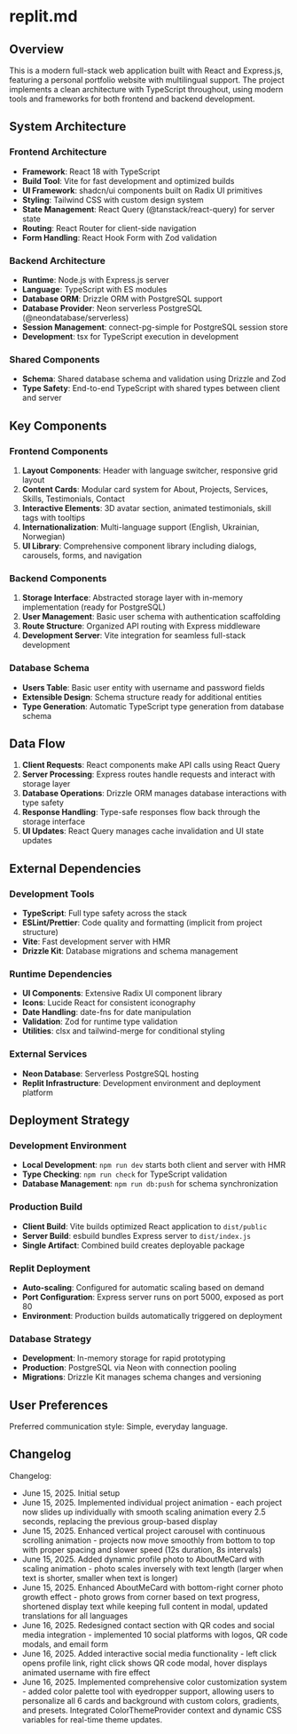 # replit.md

## Overview

This is a modern full-stack web application built with React and Express.js, featuring a personal portfolio website with multilingual support. The project implements a clean architecture with TypeScript throughout, using modern tools and frameworks for both frontend and backend development.

## System Architecture

### Frontend Architecture
- **Framework**: React 18 with TypeScript
- **Build Tool**: Vite for fast development and optimized builds
- **UI Framework**: shadcn/ui components built on Radix UI primitives
- **Styling**: Tailwind CSS with custom design system
- **State Management**: React Query (@tanstack/react-query) for server state
- **Routing**: React Router for client-side navigation
- **Form Handling**: React Hook Form with Zod validation

### Backend Architecture
- **Runtime**: Node.js with Express.js server
- **Language**: TypeScript with ES modules
- **Database ORM**: Drizzle ORM with PostgreSQL support
- **Database Provider**: Neon serverless PostgreSQL (@neondatabase/serverless)
- **Session Management**: connect-pg-simple for PostgreSQL session store
- **Development**: tsx for TypeScript execution in development

### Shared Components
- **Schema**: Shared database schema and validation using Drizzle and Zod
- **Type Safety**: End-to-end TypeScript with shared types between client and server

## Key Components

### Frontend Components
1. **Layout Components**: Header with language switcher, responsive grid layout
2. **Content Cards**: Modular card system for About, Projects, Services, Skills, Testimonials, Contact
3. **Interactive Elements**: 3D avatar section, animated testimonials, skill tags with tooltips
4. **Internationalization**: Multi-language support (English, Ukrainian, Norwegian)
5. **UI Library**: Comprehensive component library including dialogs, carousels, forms, and navigation

### Backend Components
1. **Storage Interface**: Abstracted storage layer with in-memory implementation (ready for PostgreSQL)
2. **User Management**: Basic user schema with authentication scaffolding
3. **Route Structure**: Organized API routing with Express middleware
4. **Development Server**: Vite integration for seamless full-stack development

### Database Schema
- **Users Table**: Basic user entity with username and password fields
- **Extensible Design**: Schema structure ready for additional entities
- **Type Generation**: Automatic TypeScript type generation from database schema

## Data Flow

1. **Client Requests**: React components make API calls using React Query
2. **Server Processing**: Express routes handle requests and interact with storage layer
3. **Database Operations**: Drizzle ORM manages database interactions with type safety
4. **Response Handling**: Type-safe responses flow back through the storage interface
5. **UI Updates**: React Query manages cache invalidation and UI state updates

## External Dependencies

### Development Tools
- **TypeScript**: Full type safety across the stack
- **ESLint/Prettier**: Code quality and formatting (implicit from project structure)
- **Vite**: Fast development server with HMR
- **Drizzle Kit**: Database migrations and schema management

### Runtime Dependencies
- **UI Components**: Extensive Radix UI component library
- **Icons**: Lucide React for consistent iconography
- **Date Handling**: date-fns for date manipulation
- **Validation**: Zod for runtime type validation
- **Utilities**: clsx and tailwind-merge for conditional styling

### External Services
- **Neon Database**: Serverless PostgreSQL hosting
- **Replit Infrastructure**: Development environment and deployment platform

## Deployment Strategy

### Development Environment
- **Local Development**: `npm run dev` starts both client and server with HMR
- **Type Checking**: `npm run check` for TypeScript validation
- **Database Management**: `npm run db:push` for schema synchronization

### Production Build
- **Client Build**: Vite builds optimized React application to `dist/public`
- **Server Build**: esbuild bundles Express server to `dist/index.js`
- **Single Artifact**: Combined build creates deployable package

### Replit Deployment
- **Auto-scaling**: Configured for automatic scaling based on demand
- **Port Configuration**: Express server runs on port 5000, exposed as port 80
- **Environment**: Production builds automatically triggered on deployment

### Database Strategy
- **Development**: In-memory storage for rapid prototyping
- **Production**: PostgreSQL via Neon with connection pooling
- **Migrations**: Drizzle Kit manages schema changes and versioning

## User Preferences

Preferred communication style: Simple, everyday language.

## Changelog

Changelog:
- June 15, 2025. Initial setup
- June 15, 2025. Implemented individual project animation - each project now slides up individually with smooth scaling animation every 2.5 seconds, replacing the previous group-based display
- June 15, 2025. Enhanced vertical project carousel with continuous scrolling animation - projects now move smoothly from bottom to top with proper spacing and slower speed (12s duration, 8s intervals)
- June 15, 2025. Added dynamic profile photo to AboutMeCard with scaling animation - photo scales inversely with text length (larger when text is shorter, smaller when text is longer)
- June 15, 2025. Enhanced AboutMeCard with bottom-right corner photo growth effect - photo grows from corner based on text progress, shortened display text while keeping full content in modal, updated translations for all languages
- June 16, 2025. Redesigned contact section with QR codes and social media integration - implemented 10 social platforms with logos, QR code modals, and email form
- June 16, 2025. Added interactive social media functionality - left click opens profile link, right click shows QR code modal, hover displays animated username with fire effect
- June 16, 2025. Implemented comprehensive color customization system - added color palette tool with eyedropper support, allowing users to personalize all 6 cards and background with custom colors, gradients, and presets. Integrated ColorThemeProvider context and dynamic CSS variables for real-time theme updates.